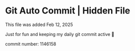 # Git Auto Commit | Hidden File

This file was added Feb 12, 2025

Just for fun and keeping my daily git commit active 🤪

commit number: 1146158
